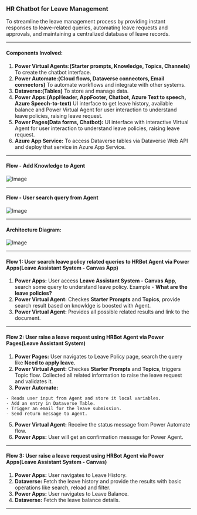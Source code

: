 ### **HR Chatbot for Leave Management**
To streamline the leave management process by providing instant responses to leave-related queries, automating leave requests and approvals, and maintaining a centralized database of leave records.

* * * * *

#### **Components Involved:**
1. **Power Virtual Agents:(Starter prompts, Knowledge, Topics, Channels)** To create the chatbot interface.
2. **Power Automate:(Cloud flows, Dataverse connectors, Email connectors)** To automate workflows and integrate with other systems.
3. **Dataverse:(Tables)** To store and manage data.
4. **Power Apps:(AppHeader, AppFooter, Chatbot, Azure Text to speech, Azure Speech-to-text)** UI interface to get leave history, available balance and Power Virtual Agent for user interaction to understand leave policies, raising leave request. 
5. **Power Pages(Data forms, Chatbot):** UI interface with interactive Virtual Agent for user interaction to understand leave policies, raising leave request.
6. **Azure App Service:** To access Dataverse tables via Dataverse Web API and deploy that service in Azure App Service. 

* * * * *

#### **Flow - Add Knowledge to Agent** 
![Image](https://github.com/user-attachments/assets/ba2a9fb5-8d30-4e0e-8a51-62d877386963)

* * * * *

#### **Flow - User search query from Agent**
![Image](https://github.com/user-attachments/assets/dd141b86-468b-450f-ada3-954d99740bfc)

* * * * *

#### **Architecture Diagram:**
![Image](https://github.com/user-attachments/assets/73b343b4-769c-4b85-bf81-14683faadf30)

* * * * *

#### **Flow 1: User search leave policy related queries to HRBot Agent via Power Apps(Leave Assistant System - Canvas App)**

1.  **Power Apps:** User access **Leave Assistant System - Canvas App**, search some query to understand leave policy. Example - **What are the leave policies?**
2.  **Power Virtual Agent:** Checkes **Starter Prompts** and **Topics**, provide search result based on knowldge is boosted with Agent.
3.  **Power Virtual Agent:** Provides all possible related results and link to the document. 

* * * * *

#### **Flow 2: User raise a leave request using HRBot Agent via Power Pages(Leave Assistant System)**

1.   **Power Pages:** User navigates to Leave Policy page, search the query like **Need to apply leave.**
2.   **Power Virtual Agent:** Checkes **Starter Prompts** and **Topics**, triggers Topic flow. Collected all related information to raise the leave request and validates it.
3.   **Power Automate:**
   
	- Reads user input from Agent and store it local variables. 
	- Add an entry in Dataverse Table. 
	- Trigger an email for the leave submission.
	- Send return message to Agent.
5.  **Power Virtual Agent:** Receive the status message from Power Automate flow. 
6.  **Power Apps:** User will get an confirmation message for Power Agent. 

* * * * *

#### **Flow 3: User raise a leave request using HRBot Agent via Power Apps(Leave Assistant System - Canvas)**

1.   **Power Apps:** User navigates to Leave History. 
2.   **Dataverse:** Fetch the leave history and provide the results with basic operations like search, reload and filter. 
3.   **Power Apps:** User navigates to Leave Balance.
4.   **Dataverse:** Fetch the leave balance details.

* * * * *













 
